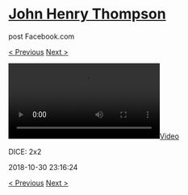 # [John Henry Thompson](../README.md)
post Facebook.com

[< Previous](2018-11-01-1.md) [Next >](2018-10-30-2.md)

[![](../media/2018-10-30/DICE-2x2.mp4)](../README.md)

DICE: 2x2

2018-10-30 23:16:24

[< Previous](2018-11-01-1.md) [Next >](2018-10-30-2.md)